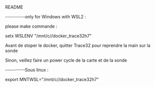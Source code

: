 README 

----------only for Windows with WSL2 : 

please make commande : 

setx WSLENV "/mnt/c/<your path>/docker_trace32h7"

Avant de stoper le docker, quitter Trace32 pour reprendre la main sur la sonde 

Sinon, veillez faire un power cycle de la carte et de la sonde 


----------Sous linux : 

export MNTWSL="/mnt/c/<your path>/docker_trace32h7"